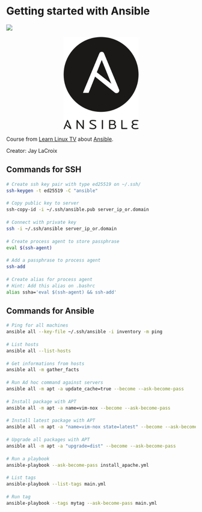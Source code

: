 # Getting started with Ansible
![](https://img.shields.io/badge/status-completed-brightgreen)

<p align="center">
<img src=".github/logo.png">
</p>

Course from [Learn Linux TV](https://www.youtube.com/@LearnLinuxTV) about [Ansible](https://youtube.com/playlist?list=PLT98CRl2KxKEUHie1m24-wkyHpEsa4Y70&si=4yVFiKpWzec0q8lS).

Creator: Jay LaCroix

## Commands for SSH

```bash
# Create ssh key pair with type ed25519 on ~/.ssh/
ssh-keygen -t ed25519 -C "ansible"

# Copy public key to server
ssh-copy-id -i ~/.ssh/ansible.pub server_ip_or.domain

# Connect with private key
ssh -i ~/.ssh/ansible server_ip_or.domain

# Create process agent to store passphrase
eval $(ssh-agent)

# Add a passphrase to process agent
ssh-add

# Create alias for process agent
# Hint: Add this alias on .bashrc
alias ssha='eval $(ssh-agent) && ssh-add'
```

## Commands for Ansible

```bash
# Ping for all machines
ansible all --key-file ~/.ssh/ansible -i inventory -m ping

# List hosts
ansible all --list-hosts

# Get informations from hosts
ansible all -m gather_facts

# Run Ad hoc command against servers
ansible all -m apt -a update_cache=true --become --ask-become-pass

# Install package with APT
ansible all -m apt -a name=vim-nox --become --ask-become-pass

# Install latest package with APT
ansible all -m apt -a "name=vim-nox state=latest" --become --ask-become-pass

# Upgrade all packages with APT
ansible all -m apt -a "upgrade=dist" --become --ask-become-pass

# Run a playbook
ansible-playbook --ask-become-pass install_apache.yml

# List tags
ansible-playbook --list-tags main.yml

# Run tag
ansible-playbook --tags mytag --ask-become-pass main.yml
```